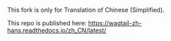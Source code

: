 This fork is only for Translation of Chinese (Simplified).

This repo is published here:
https://wagtail-zh-hans.readthedocs.io/zh_CN/latest/
